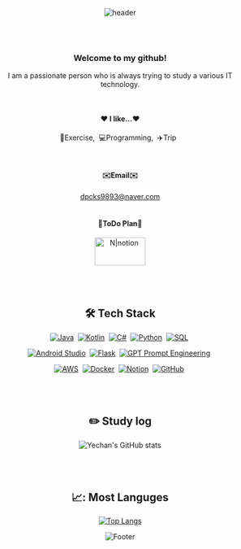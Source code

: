 <div align="center"> 

![header](https://capsule-render.vercel.app/api?type=cylinder&color=000000&height=150&section=header&text=Yun&nbsp;Ye&nbsp;Chan&fontColor=ffffff&fontSize=70&animation=fadeIn&fontAlignY=55&desc=%20&descAlignY=62&descAlign=62)


<br><br>
### Welcome to my github!
<p>I am a passionate person who is always trying to study a various IT technology. </p>
 <br/>


#### ❤️ I like...❤️
<p>💪Exercise,&nbsp;&nbsp;💻Programming,&nbsp;&nbsp;✈️Trip&nbsp;&nbsp;</p>
 <br/>

#### ✉️Email✉️
dpcks9893@naver.com 
<br><br>

#### 📅ToDo Plan📅
<a href="https://www.notion.so/Today-s-tasks-8106e59f4b364d409039acfddb9e31b1">
    <img src="https://lirp.cdn-website.com/569d015a/dms3rep/multi/opt/1-1a29b886-1920w.png" width="100" height="55" alt="N|notion" />
</a><br><br><br>
<br>

## 🛠 Tech Stack 
[![Java](https://img.shields.io/badge/Java-FF3333?style=for-the-badge&logo=Java&logoColor=white)](https://www.oracle.com/java/)&nbsp;
[![Kotlin](https://img.shields.io/badge/Kotlin-FF8533?style=for-the-badge&logo=Kotlin&logoColor=white)](https://kotlinlang.org/)&nbsp;
[![C#](https://img.shields.io/badge/C%23-FFDB58?style=for-the-badge&logo=C-Sharp&logoColor=white)](https://docs.microsoft.com/en-us/dotnet/csharp/)&nbsp;
[![Python](https://img.shields.io/badge/Python-FF33B5?style=for-the-badge&logo=Python&logoColor=white)](https://www.python.org/)&nbsp;
[![SQL](https://img.shields.io/badge/SQL-3399FF?style=for-the-badge&logo=SQL&logoColor=white)](https://www.w3schools.com/sql/)&nbsp;<br>

[![Android Studio](https://img.shields.io/badge/Android_Studio-33FF5D?style=for-the-badge&logo=AndroidStudio&logoColor=white)](https://developer.android.com/studio)&nbsp;
[![Flask](https://img.shields.io/badge/Flask-9F33FF?style=for-the-badge&logo=Flask&logoColor=white)](https://flask.palletsprojects.com/)&nbsp;
[![GPT Prompt Engineering](https://img.shields.io/badge/GPT_Prompt_Engineering-33FFC1?style=for-the-badge&logo=OpenAI&logoColor=white)](https://openai.com/)&nbsp;

[![AWS](https://img.shields.io/badge/AWS-FF3366?style=for-the-badge&logo=AmazonAWS&logoColor=white)](https://aws.amazon.com/)&nbsp;
[![Docker](https://img.shields.io/badge/Docker-3366FF?style=for-the-badge&logo=Docker&logoColor=white)](https://www.docker.com/)&nbsp;
[![Notion](https://img.shields.io/badge/Notion-33FFFA?style=for-the-badge&logo=Notion&logoColor=white)](https://www.notion.so/)&nbsp;
[![GitHub](https://img.shields.io/badge/GitHub-FF9900?style=for-the-badge&logo=GitHub&logoColor=white)](https://github.com/)&nbsp;
<br/><br/><br/><br/>

## :pencil2: Study log
![Yechan's GitHub stats](https://github-readme-stats.vercel.app/api?username=yunyechan9893&show_icons=true&theme=cobalt)
<br/><br/><br/><br/>

## 📈: Most Languges
[![Top Langs](https://github-readme-stats.vercel.app/api/top-langs/?username=yunyechan9893)](https://github.com/anuraghazra/github-readme-stats)
<br/>

![Footer](https://capsule-render.vercel.app/api?type=waving&color=4479A1&height=200&section=footer)
 

</div>



